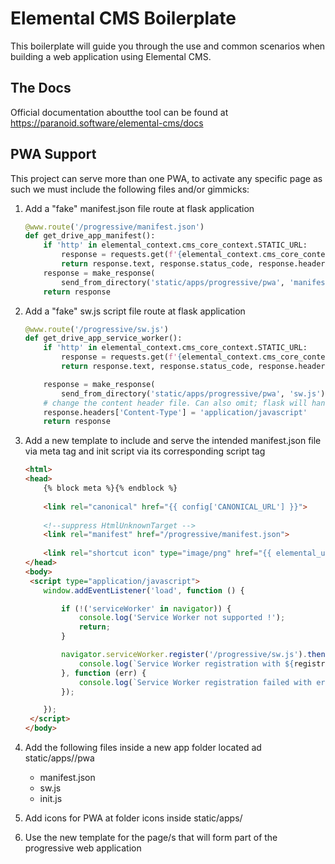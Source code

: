 # Elemental CMS Boilerplate

This boilerplate will guide you through the use and common scenarios when building a web application using Elemental CMS.

## The Docs

Official documentation aboutthe tool can be found at https://paranoid.software/elemental-cms/docs

## PWA Support

This project can serve more than one PWA, to activate any specific page as such we must include the following files and/or gimmicks:

1. Add a "fake" manifest.json file route at flask application

    ```python
    @www.route('/progressive/manifest.json')
    def get_drive_app_manifest():
        if 'http' in elemental_context.cms_core_context.STATIC_URL:
            response = requests.get(f'{elemental_context.cms_core_context.STATIC_URL}/apps/progressive/pwa/manifest.json', timeout=30)
            return response.text, response.status_code, response.headers.items()
        response = make_response(
            send_from_directory('static/apps/progressive/pwa', 'manifest.json'))
        return response
    ```

2. Add a "fake" sw.js script file route at flask application

    ```python
    @www.route('/progressive/sw.js')
    def get_drive_app_service_worker():
        if 'http' in elemental_context.cms_core_context.STATIC_URL:
            response = requests.get(f'{elemental_context.cms_core_context.STATIC_URL}/apps/progressive/pwa/sw.js', timeout=30)
            return response.text, response.status_code, response.headers.items()
    
        response = make_response(
            send_from_directory('static/apps/progressive/pwa', 'sw.js'))
        # change the content header file. Can also omit; flask will handle correctly.
        response.headers['Content-Type'] = 'application/javascript'
        return response
    ```

3. Add a new template to include and serve the intended manifest.json file via meta tag and init script via its corresponding script tag

   ```html
   <html>
   <head>
       {% block meta %}{% endblock %}
       
       <link rel="canonical" href="{{ config['CANONICAL_URL'] }}">
       
       <!--suppress HtmlUnknownTarget -->
       <link rel="manifest" href="/progressive/manifest.json">
       
       <link rel="shortcut icon" type="image/png" href="{{ elemental_url_for_static('shared/icons/favicon.ico') }}"/>
   </head>   
   <body>
    <script type="application/javascript">
       window.addEventListener('load', function () {
   
           if (!('serviceWorker' in navigator)) {
               console.log('Service Worker not supported !');
               return;
           }
   
           navigator.serviceWorker.register('/progressive/sw.js').then(function (registration) {
               console.log(`Service Worker registration with ${registration.scope} scope successful`);
           }, function (err) {
               console.log(`Service Worker registration failed with error: ${err}`);
           });
   
       });
    </script>
   </body>
   ```

4. Add the following files inside a new app folder located ad static/apps/<app-name>/pwa

    - manifest.json
    - sw.js
    - init.js
    
5. Add icons for PWA at folder icons inside static/apps/<app-name>

6. Use the new template for the page/s that will form part of the progressive web application
